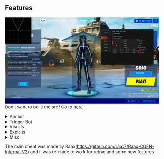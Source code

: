 
## Features

![Image Alt](https://github.com/UKnow-69/OGFN-Project-Retrac-Cheat/blob/main/UD.png?raw=true)
Don’t want to build the src? Go to [here](https://github.com/UKnow-69/OGFN-Project-Retrac-Cheat/releases/tag/ogfn)



<details>
  <summary>Aimbot</summary>

  - Toggle on/off
  - Bullet prediction
  - Custom keybind
  - Settings per ammo type (Shells, Light, Medium, Heavy, Other)
  - Smoothness adjustment
  - Max distance
  - Visible check
  - Sticky target
  - Show FOV
  - FOV size
  - Deadzone
  - Show deadzone FOV
  - Deadzone FOV size
  - Target selection (Distance, Degrees, Combined)
  - Target bone (Head, Neck, Chest, Pelvis, Random)
  - Random bone refresh rate
  - Show target line
</details>
<details>
  <summary>Trigger Bot</summary>

  - Toggle on/off
  - Custom keybind
  - Show FOV
  - FOV size
  - Max distance
  - Fire delay
</details>
<details>
  <summary>Visuals</summary>

  - **Player ESP**
    - Box (Full, Cornered, Full 3D)
    - Box thickness
    - Filled box with color option
    - Skeleton
    - Skeleton thickness
    - Tracer with customizable start/end points
    - Tracer thickness
    - Platform display
    - Name display
    - Current weapon display
    - Distance display
    - Max distance
    - OSI (Off Screen Indicator) with:
      - Match FOV option
      - Custom FOV
      - Size adjustment
  - **Radar**
    - Toggle on/off
    - Rotate with camera
    - Show camera FOV
    - Show guidelines
    - Max distance
    - Position adjustment (X/Y)
    - Size adjustment
    - Custom colors (background, visible, hidden)
  - **Loot**
    - Loot text with:
      - Minimum tier filter (Common to Mythic)
      - Fade off option
      - Max distance
    - Chest text with:
      - Fade off option
      - Max distance
    - Ammo box text with:
      - Fade off option
      - Max distance
    - Supply drop text with:
      - Fade off option
      - Max distance
    - Llama text with:
      - Fade off option
      - Max distance
  - **Color**
    - Primary color (visible/hidden)
    - Secondary color (visible/hidden)
</details>
<details>
  <summary>Exploits</summary>

  - **Weapon**
    - No spread with multiplier
    - No recoil with multiplier
    - No reload with time adjustment
    - Rapid fire with speed adjustment
    - Damage multiplier
    - Fast pickaxe with speed adjustment
    - Automatic weapons
  - **Player**
    - Zipline fly
    - Instant revive
    - Server name changer
</details>
<details>
  <summary>Misc</summary>

  - **Keybinds**
    - Add/remove keybinds
    - Edit existing keybinds
    - Delete all keybinds
    - Menu keybind customization
  - **Config**
    - Copy config (modified only)
    - Copy full config
    - Load config from text
    - Load default config
  - **Misc**
    - Menu keybind customization
    - Credits information
</details>

The main cheat was made by Raax(https://github.com/raax7/Raax-OGFN-Internal-V2) and it was re-made to work for retrac and some new features
